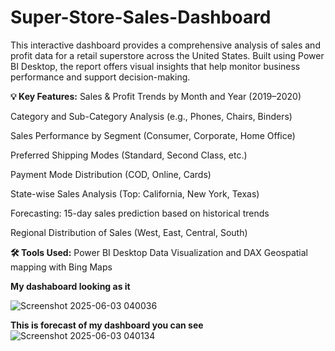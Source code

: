 # Super-Store-Sales-Dashboard
This interactive dashboard provides a comprehensive analysis of sales and profit data for a retail superstore across the United States. Built using Power BI Desktop, the report offers visual insights that help monitor business performance and support decision-making.

**💡 Key Features:**
Sales & Profit Trends by Month and Year (2019–2020)

Category and Sub-Category Analysis (e.g., Phones, Chairs, Binders)

Sales Performance by Segment (Consumer, Corporate, Home Office)

Preferred Shipping Modes (Standard, Second Class, etc.)

Payment Mode Distribution (COD, Online, Cards)

State-wise Sales Analysis (Top: California, New York, Texas)

Forecasting: 15-day sales prediction based on historical trends

Regional Distribution of Sales (West, East, Central, South)

**🛠️ Tools Used:**
Power BI Desktop
Data Visualization and DAX
Geospatial mapping with Bing Maps

**My dashaboard looking as it**

![Screenshot 2025-06-03 040036](https://github.com/user-attachments/assets/8d832f72-dd23-4d42-a6b2-7b0c0c602184)

**This is forecast of my dashboard you can see**
![Screenshot 2025-06-03 040134](https://github.com/user-attachments/assets/019ed49a-3fbe-4432-9fa7-1faa18e1ccf3)
